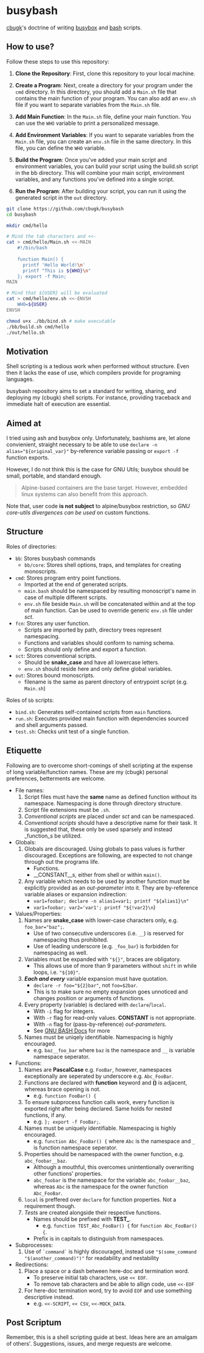 # busybash

[cbugk](https://github.com/cbugk)'s doctrine of writing
[busybox](https://www.busybox.net/) and
[bash](https://www.gnu.org/software/bash/) scripts.

## How to use?

Follow these steps to use this repository:

1. **Clone the Repository**: First, clone this repository to your local machine.

2. **Create a Program**: Next, create a directory for your program under the `cmd` directory. In this directory, you should add a `Main.sh` file that contains the main function of your program. You can also add an `env.sh` file if you want to separate variables from the `Main.sh` file.

3. **Add Main Function**: In the `Main.sh` file, define your main function. You can use the `WHO` variable to print a personalized message.

4. **Add Environment Variables**: If you want to separate variables from the `Main.sh` file, you can create an `env.sh` file in the same directory. In this file, you can define the `WHO` variable.

5. **Build the Program**: Once you've added your main script and environment variables, you can build your script using the build.sh script in the bb directory. This will combine your main script, environment variables, and any functions you've defined into a single script.

6. **Run the Program**: After building your script, you can run it using the generated script in the `out` directory.
```bash
git clone https://github.com/cbugk/busybash
cd busybash

mkdir cmd/hello

# Mind the tab characters and <<-
cat > cmd/hello/Main.sh <<-MAIN
	#!/bin/bash
	
	function Main() {
	  printf 'Hello World!\n'
	  printf "This is ${WHO}\n"
	}; export -f Main;
MAIN

# Mind that ${USER} will be evaluated
cat > cmd/hello/env.sh <<-ENVSH
	WHO=${USER}
ENVSH

chmod u+x ./bb/bind.sh # make executable
./bb/build.sh cmd/hello
./out/hello.sh
```

## Motivation

Shell scripting is a tedious work when performed without structure. Even then
it lacks the ease of use, which compilers provide for programing languages.

busybash repository aims to set a standard for writing, sharing, and deploying
my (cbugk) shell scripts. For instance, providing traceback and immediate halt
of execution are essential.


## Aimed at

I tried using ash and busybox only. Unfortunately, bashisms are, let alone
convienient, straight necessary to be able to use
`declare -n alias="${original_var}"` by-reference variable passing or
`export -f` function exports.

However, I do not think this is the case for GNU Utils; busybox should be
small, portable, and standard enough.

> Alpine-based containers are the base target.
> However, embedded linux systems can also benefit from this approach.

Note that, user code __is not subject__ to alpine/busybox restriction,
so _GNU core-utils divergences can be used_ on custom functions.


## Structure

Roles of directories:
* `bb`: Stores busybash commands
  * `bb/core`: Stores shell options, traps, and templates for creating
    monoscripts.
* `cmd`: Stores program entry point functions.
  * Imported at the end of generated scripts.
  * `main.bash` should be namespaced by resulting monoscript's name in case
    of multiple different scripts.
  * `env.sh` file beside `Main.sh` will be concatenated within and at the top
    of main function. Can be used to override generic `env.sh` file under
    _sct_.
* `fcn`: Stores any user function.
  * Scripts are imported by path, directory trees represent namespacing.
  * Functions and variables should conform to naming schema.
  * Scripts should only define and export a function.
* `sct`: Stores conventional scripts.
  * Should be __snake_case__ and have all lowercase letters.
  * `env.sh` should reside here and only define global variables.
* `out`: Stores bound monoscripts.
  * filename is the same as parent directory of entrypoint script
    (e.g. `Main.sh`)

Roles of `bb` scripts:
* `bind.sh`: Generates self-contained scripts from `main` functions.
* `run.sh`: Executes provided main function with dependencies sourced
  and shell arguments passed.
* `test.sh`: Checks unit test of a single function.


## Etiquette

Following are to overcome short-comings of shell scripting at the expense of
long variable/function names. These are my (cbugk) personal preferences,
betterments are welcome.
* File names:
  1. Script files must have the __same__ name as defined function without
     its namespace. Namespacing is done through directory structure.
  2. Script file extensions must be `.sh`.
  3. _Conventional scripts_ are placed under _sct_ and can be namespaced.
  4. _Conventional scripts_ should have a descriptive name for their task. It
     is suggested that, these only be used sparsely and instead _function_s be
     utilized.
* Globals:
  1. Globals are discouraged. Using globals to pass values is further
     discouraged. Exceptions are following, are expected to not change through
     out the programs life.
     * Functions.
     * __CONSTANT__s, either from shell or within `main()`.
  2. Any variable which needs to be used by another function must be
     explicitly provided as an _out-parameter_ into it. They are by-reference
     variable aliases or expansion indirection:
     * `var1=foobar; declare -n alias1=var1; printf "${alias1}\n"`
     * `var1=foobar; var2='var1'; printf "${!var2}\n`)
* Values/Properties:
  1. Names are __snake_case__ with lower-case characters only, e.g.
     `foo_bar="baz";`.
     * Use of two consecutive underscores (i.e. `__`) is reserved
       for namespacing thus prohibited.
     * Use of leading underscore (e.g. `_foo_bar`) is forbidden for namespacing
       as well.
  2. Variables must be expanded with `"${}"`, braces are obligatory.
     * This allows use of more than 9 parameters without `shift` in while
       loops, i.e. `"${10}"`.
  3. ___Each and every___ variable expansion must have quotation.
     * `declare -r foo="${2}bar"`, not `foo=$2bar`.
     * This is to make sure no empty expansion goes unnoticed and changes
       position or arguments of functions.
  4. Every property (variable) is declared with `declare`/`local`.
     * With `-i` flag for integers.
     * With `-r` flag for read-only values. __CONSTANT__ is not appropriate.
     * With `-n` flag for (pass-by-reference) _out-parameters_.
     * See [GNU BASH Docs](https://www.gnu.org/software/bash/manual/bash.html)
       for more
  5. Names must be uniqely identifiable. Namespacing is highly encouraged.
     * e.g. `baz__foo_bar` where `baz` is the namespace and `__` is variable
       namespace seperator.
* Functions:
  1. Names are __PascalCase__ e.g. `FooBar`, however, namespaces
     exceptionally are seperated by underscore e.g. `Abc_FooBar`.
  2. Functions are declared with __function__ keyword and __()__ is
     adjacent, whereas brace opening is not.
     * e.g. `function FooBar() {`
  3. To ensure subprocess function calls work, every function is exported right
     after being declared. Same holds for nested functions, if any.
     * e.g. `}; export -f FooBar;`.
  4. Names must be uniquely identifiable. Namespacing is highly encouraged.
     * e.g. `function Abc_FooBar() {` where `Abc` is the namespace and `_` is
     function namespace seperator.
  5. Properties should be namespaced with the owner function, e.g.
     `abc_foobar__baz`.
     * Although a mouthful, this overcomes unintentionally overwriting other
       functions' properties.
     * `abc_foobar` is the namespace for the variable `abc_foobar__baz`,
       whereas `Abc` is the namespace for the owner function `Abc_FooBar`.
  6. `local` is preffered over `declare` for function properties. Not a
     requirement though.
  7. _Tests_ are created alongside their respective functions.
     * Names should be prefixed with **TEST_**.
       * e.g. `function TEST_Abc_FooBar() {` for `function Abc_FooBar() {`.
     * Prefix is in capitals to distinguish from namespaces.
* Subprocesses:
  1. Use of `` `command` `` is highly discouraged, instead use
     `"$(some_command "$(another_command)")"` for readability and nestability
* Redirections:
  1. Place a space or a dash between here-doc and termination word.
     * To preserve initial tab characters, use `<< EOF`.
     * To remove tab characters and be able to allign code, use `<<-EOF`
  2. For here-doc termination word, try to avoid `EOF` and use something
     descriptive instead.
     * e.g. `<<-SCRIPT`, `<< CSV`, `<<-MOCK_DATA`.


## Post Scriptum

Remember, this is a shell scripting guide at best. Ideas here are an
amalgam of others'. Suggestions, issues, and merge requests are welcome.
